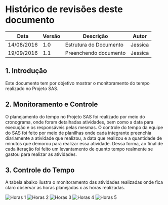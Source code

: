 # Histórico de revisões deste documento

|Data|Versão|Descrição|Autor|
|----|------|---------|-------|
| 14/08/2016| 1.0 |Estrutura do Documento |Jessica |
| 19/09/2016| 1.1|Preenchendo documento |Jessica |

## 1. Introdução
Este documento tem por objetivo mostrar o monitoramento do tempo realizado no Projeto SAS.

## 2. Monitoramento e Controle
O planejamento do tempo no Projeto SAS foi realizado por meio do cronograma, onde foram detalhadas atividades, bem como a data para execução e os responsáveis pelas mesmas. O controle do tempo da equipe do SAS foi feito por meio de planilhas onde cada integrante preenchia diariamente a atividade que realizou, a data que realizou e a quantidade de minutos que demorou para realizar essa atividade. Dessa forma, ao final de cada iteração foi feito um levantamento de quanto tempo realmente se gastou para realizar as atividades.

## 3. Controle do Tempo
A tabela abaixo ilustra o monitoramento das atividades realizadas onde fica claro observar as horas planejadas x as horas realizadas.

![Horas 1](https://raw.githubusercontent.com/wiki/fga-gpp-mds/2016.2-SAS_FGA/img/Horas_It1.png) 
![Horas 2](https://raw.githubusercontent.com/wiki/fga-gpp-mds/2016.2-SAS_FGA/img/Horas_It2_1.png) 
![Horas 3](https://raw.githubusercontent.com/wiki/fga-gpp-mds/2016.2-SAS_FGA/img/Horas_It2_2.png) 
![Horas 4](https://raw.githubusercontent.com/wiki/fga-gpp-mds/2016.2-SAS_FGA/img/Horas_It3_1.png) 
![Horas 5](https://raw.githubusercontent.com/wiki/fga-gpp-mds/2016.2-SAS_FGA/img/Horas_It3_2.png) 


